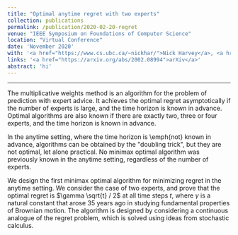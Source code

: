 ```yaml
---
title: "Optimal anytime regret with two experts"
collection: publications
permalink: /publication/2020-02-20-regret	
venue: "IEEE Symposium on Foundations of Computer Science"
location: "Virtual Conference"
date: 'November 2020'
with: '<a href="https://www.cs.ubc.ca/~nickhar/">Nick Harvey</a>, <a href="https://www.cs.ubc.ca/~cvliaw">Chris Liaw</a>, and <a href="https://www.math.ubc.ca/~perkins/perkins.html">Edwin Perkins</a>'
links: '<a href="https://arxiv.org/abs/2002.08994">arXiv</a>'
abstract: 'hi'
---
```


---

The multiplicative weights method is an algorithm for the problem of prediction with expert advice. It achieves the optimal regret asymptotically if the number of experts is large, and the time horizon is known in advance.
Optimal algorithms are also known if there are exactly two, three or four experts, and the time horizon is known in advance.

In the anytime setting, where the time horizon is \emph{not} known in advance, algorithms can be obtained by the "doubling trick", but they are not optimal, let alone practical.
No minimax optimal algorithm was previously known in the anytime setting, regardless of the number of experts.


We design the first minimax optimal algorithm for minimizing regret in the anytime setting.
We consider the case of two experts, and prove that the optimal regret is $\gamma \sqrt{t} / 2$ at all time steps $t$, where $\gamma$ is a natural constant that arose 35 years ago in studying fundamental properties of Brownian motion.
The algorithm is designed by considering a continuous analogue of the regret problem, which is solved using ideas from stochastic calculus.
